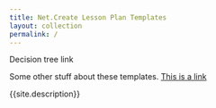 ```yaml
---
title: Net.Create Lesson Plan Templates
layout: collection
permalink: /
---
```


Decision tree link

Some other stuff about these templates. [This is a link]()

{{site.description}}
